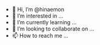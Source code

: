 - 👋 Hi, I’m @hinaemon
- 👀 I’m interested in ...
- 🌱 I’m currently learning ...
- 💞️ I’m looking to collaborate on ...
- 📫 How to reach me ...

<!---
hinaemon/hinaemon is a ✨ special ✨ repository because its `README.md` (this file) appears on your GitHub profile.
You can click the Preview link to take a look at your changes.
--->
